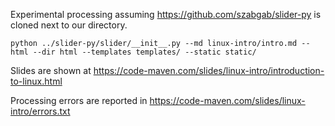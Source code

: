 

Experimental processing assuming https://github.com/szabgab/slider-py is cloned next to our directory.

```
python ../slider-py/slider/__init__.py --md linux-intro/intro.md --html --dir html --templates templates/ --static static/
```

Slides are shown at https://code-maven.com/slides/linux-intro/introduction-to-linux.html

Processing errors are reported in https://code-maven.com/slides/linux-intro/errors.txt

